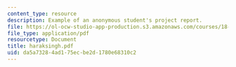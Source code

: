 ```yaml
---
content_type: resource
description: Example of an anonymous student's project report.
file: https://ol-ocw-studio-app-production.s3.amazonaws.com/courses/18-704-seminar-in-algebra-and-number-theory-rational-points-on-elliptic-curves-fall-2004/da5a73284ad175ecbe2d1780e68310c2_haraksingh.pdf
file_type: application/pdf
resourcetype: Document
title: haraksingh.pdf
uid: da5a7328-4ad1-75ec-be2d-1780e68310c2
---
```

